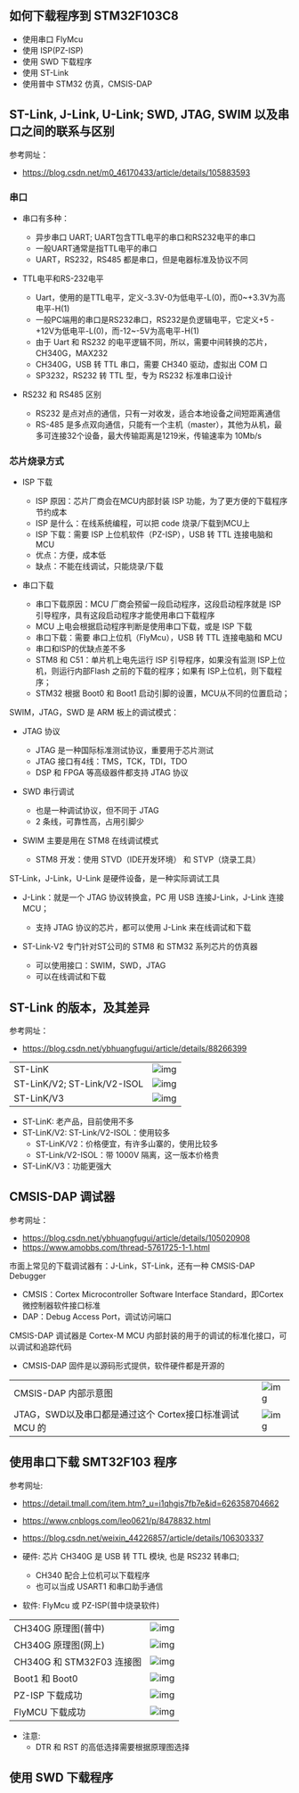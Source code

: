 ## 如何下载程序到 STM32F103C8

- 使用串口 FlyMcu
- 使用 ISP(PZ-ISP)
- 使用 SWD 下载程序
- 使用 ST-Link
- 使用普中 STM32 仿真，CMSIS-DAP

## ST-Link, J-Link, U-Link; SWD, JTAG, SWIM 以及串口之间的联系与区别

参考网址：

- https://blog.csdn.net/m0_46170433/article/details/105883593

### 串口

- 串口有多种：
  - 异步串口 UART; UART包含TTL电平的串口和RS232电平的串口
  - 一般UART通常是指TTL电平的串口
  - UART，RS232，RS485 都是串口，但是电器标准及协议不同

- TTL电平和RS-232电平
  - Uart，使用的是TTL电平，定义-3.3V-0为低电平-L(0)，而0~+3.3V为高电平-H(1)
  - 一般PC端用的串口是RS232串口，RS232是负逻辑电平，它定义+5 -+12V为低电平-L(0)，而-12~-5V为高电平-H(1)
  - 由于 Uart 和 RS232 的电平逻辑不同，所以，需要中间转换的芯片，CH340G，MAX232
  - CH340G，USB 转 TTL 串口，需要 CH340 驱动，虚拟出 COM 口
  - SP3232，RS232 转 TTL 型，专为 RS232 标准串口设计

- RS232 和 RS485 区别
  - RS232 是点对点的通信，只有一对收发，适合本地设备之间短距离通信
  - RS-485 是多点双向通信，只能有一个主机（master），其他为从机，最多可连接32个设备，最大传输距离是1219米，传输速率为 10Mb/s

### 芯片烧录方式

- ISP 下载
  - ISP 原因：芯片厂商会在MCU内部封装 ISP 功能，为了更方便的下载程序节约成本
  - ISP 是什么：在线系统编程，可以把 code 烧录/下载到MCU上
  - ISP 下载：需要 ISP 上位机软件（PZ-ISP），USB 转 TTL 连接电脑和 MCU
  - 优点：方便，成本低
  - 缺点：不能在线调试，只能烧录/下载

- 串口下载
  - 串口下载原因：MCU 厂商会预留一段启动程序，这段启动程序就是 ISP 引导程序，具有这段启动程序才能使用串口下载程序
  - MCU 上电会根据启动程序判断是使用串口下载，或是 ISP 下载
  - 串口下载：需要 串口上位机（FlyMcu），USB 转 TTL 连接电脑和 MCU
  - 串口和ISP的优缺点差不多
  - STM8 和 C51：单片机上电先运行 ISP 引导程序，如果没有监测 ISP上位机，则运行内部Flash 之前的下载的程序；如果有 ISP上位机，则下载程序；
  - STM32 根据 Boot0 和 Boot1 启动引脚的设置，MCU从不同的位置启动；

SWIM，JTAG，SWD 是 ARM 板上的调试模式：

- JTAG 协议
  - JTAG 是一种国际标准测试协议，重要用于芯片测试
  - JTAG 接口有4线：TMS，TCK，TDI，TDO
  - DSP 和 FPGA 等高级器件都支持 JTAG 协议

- SWD 串行调试
  - 也是一种调试协议，但不同于 JTAG
  - 2 条线，可靠性高，占用引脚少

- SWIM 主要是用在 STM8 在线调试模式
  - STM8 开发：使用 STVD（IDE开发环境） 和 STVP（烧录工具）

ST-Link，J-Link，U-Link 是硬件设备，是一种实际调试工具

- J-Link：就是一个 JTAG 协议转换盒，PC 用 USB 连接J-Link，J-Link 连接 MCU；
  - 支持 JTAG 协议的芯片，都可以使用 J-Link 来在线调试和下载

- ST-Link-V2 专门针对ST公司的 STM8 和 STM32 系列芯片的仿真器
  - 可以使用接口：SWIM，SWD，JTAG
  - 可以在线调试和下载

## ST-Link 的版本，及其差异

参考网址：

- https://blog.csdn.net/ybhuangfugui/article/details/88266399

|                             |                                                |
| --------------------------- | ---------------------------------------------- |
| ST-LinK                     | ![img](./img/2022-06-22_181050_ST-Link_V1.jpg) |
| ST-LinK/V2; ST-Link/V2-ISOL | ![img](./img/2022-06-22_181208_ST-Link_V2.jpg) |
| ST-LinK/V3                  | ![img](./img/2022-06-22_181243_ST-Link_V3.jpg) |

- ST-LinK: 老产品，目前使用不多
- ST-LinK/V2: ST-Link/V2-ISOL：使用较多
  - ST-LinK/V2：价格便宜，有许多山寨的，使用比较多
  - ST-Link/V2-ISOL：带 1000V 隔离，这一版本价格贵
- ST-LinK/V3：功能更强大

## CMSIS-DAP 调试器

参考网址：

- https://blog.csdn.net/ybhuangfugui/article/details/105020908
- https://www.amobbs.com/thread-5761725-1-1.html

市面上常见的下载调试器有：J-Link，ST-Link，还有一种 CMSIS-DAP Debugger

- CMSIS：Cortex Microcontroller Software Interface Standard，即Cortex微控制器软件接口标准
- DAP：Debug Access Port，调试访问端口

CMSIS-DAP 调试器是 Cortex-M MCU 内部封装的用于的调试的标准化接口，可以调试和追踪代码

- CMSIS-DAP 固件是以源码形式提供，软件硬件都是开源的

|                                                         |                                               |
| ------------------------------------------------------- | --------------------------------------------- |
| CMSIS-DAP 内部示意图                                    | ![img](./img/2022-06-24_190758_CMSIS-DAP.jpg) |
| JTAG，SWD以及串口都是通过这个 Cortex接口标准调试 MCU 的 | ![img](./img/2022-06-24_191428_JTAG_SWD.jpg)  |

## 使用串口下载 SMT32F103 程序

参考网址:

- https://detail.tmall.com/item.htm?_u=i1qhgis7fb7e&id=626358704662
- https://www.cnblogs.com/leo0621/p/8478832.html
- https://blog.csdn.net/weixin_44226857/article/details/106303337

- 硬件: 芯片 CH340G 是 USB 转 TTL 模块, 也是 RS232 转串口;
  - CH340 配合上位机可以下载程序
  - 也可以当成 USART1 和串口助手通信
- 软件: FlyMcu 或 PZ-ISP(普中烧录软件)

|                           |                                       |
| ------------------------- | ------------------------------------- |
| CH340G 原理图(普中)       | ![img](./img/CH340G_SCH_PZ.png)       |
| CH340G 原理图(网上)       | ![img](./img/CH340G_SCH_Internet.png) |
| CH340G 和 STM32F03 连接图 | ![img](./img/CH340G_Connect.png)      |
| Boot1 和 Boot0            | ![img](./img/Boot0_Boot1.png)         |
| PZ-ISP 下载成功           | ![img](./img/PZ-ISP_download.png)     |
| FlyMCU 下载成功           | ![img](./img/FlyMcu_download.png)     |

- 注意:
  - DTR 和 RST 的高低选择需要根据原理图选择

## 使用 SWD 下载程序
